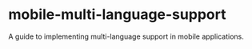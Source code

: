 # mobile-multi-language-support
A guide to implementing multi-language support in mobile applications.
